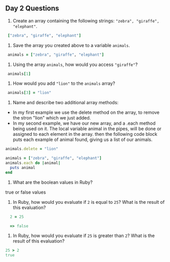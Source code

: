 ## Day 2 Questions

1. Create an array containing the following strings: `"zebra", "giraffe", "elephant"`.
```Ruby
 ["zebra", "giraffe", "elephant"]
```
1. Save the array you created above to a variable `animals`.
```Ruby
 animals = ["zebra", "giraffe", "elephant"]
```
1. Using the array `animals`, how would you access `"giraffe"`?
```Ruby
 animals[1]
```
1. How would you add `"lion"` to the `animals` array?
```Ruby
 animals[3] = "lion"
```
1. Name and describe two additional array methods:

- In my first example we use the delete method on the array, to remove the stron "lion" which we just added.
- In my second example, we have our new array, and a .each method being used on it. The local variable animal in the pipes, will be done or assigned to each element in the array. then the following code block puts each example of animal found, giving us a list of our animals.

```Ruby
animals.delete = "lion"

animals = ["zebra", "giraffe", "elephant"]
animals.each do |animal|
  puts animal
end
```
1. What are the boolean values in Ruby?

true or false values

1. In Ruby, how would you evaluate if `2` is equal to `25`? What is the result of this evaluation?
```Ruby
  2 = 25

  => false
```
1. In Ruby, how would you evaluate if `25` is greater than `2`? What is the result of this evaluation?
```Ruby
25 > 2
true
```
